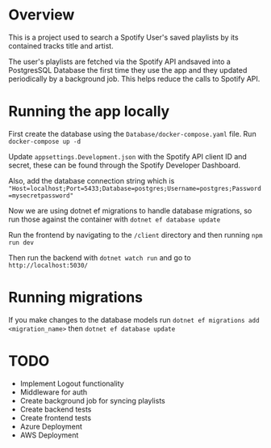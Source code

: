 # Overview

This is a project used to search a Spotify User's saved playlists by its contained tracks title and artist.

The user's playlists are fetched via the Spotify API andsaved into a PostgresSQL Database the first time they use the app and they updated periodically by a background job. This helps reduce the calls to Spotify API.

# Running the app locally
First create the database using the `Database/docker-compose.yaml` file. Run `docker-compose up -d`

Update `appsettings.Development.json` with the Spotify API client ID and secret, these can be found through the Spotify Developer Dashboard.

Also, add the database connection string which is `"Host=localhost;Port=5433;Database=postgres;Username=postgres;Password=mysecretpassword"`

Now we are using dotnet ef migrations to handle database migrations, so run those against the container with `dotnet ef database update`

Run the frontend by navigating to the `/client` directory and then running `npm run dev`

Then run the backend with `dotnet watch run` and go to `http://localhost:5030/`

# Running migrations
If you make changes to the database models run `dotnet ef migrations add <migration_name>` then `dotnet ef database update`


# TODO
- Implement Logout functionality
- Middleware for auth
- Create background job for syncing playlists
- Create backend tests
- Create frontend tests
- Azure Deployment
- AWS Deployment
